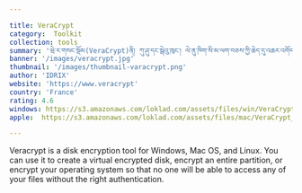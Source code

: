 ```yaml
---

title: VeraCrypt
category:  Toolkit
collection: tools
summary: 'ཝེ་ར་གསང་སྡོམ(VeraCrypt)ནི། ཀུ་ཤུ་དང་སྒེའུ་ཁུང་། ལེ་ནུ་ཁིག་སི་མ་ལག་བཅས་ཀྱི་ཆེད་དུ་འཆར་འགོད་བྱས་པའི་སྲབ་སྡེར་གསང་སྡོམ་བྱེད་སྤྱད་ཀྱི་ལག་ཆ་ཞིག་ཡིན། མཉེན་ཆས་འདི་བཀོལ་སྤྱོད་བྱས་ན་རངཉིད་ཀྱི་རྩིས་འཕྲུལ་གྱི་ཉེར་སྤྱོད་མ་ལག་གསང་སྡོམ་བྱེད་ཐུབ་པས། ཁྱེད་ཀྱི་ངོ་བོ་བདེན་དཔང་མ་བྱས་ཚེ། མི་གཞན་ཁྱེད་ཀྱི་རྩིས་འཕྲུལ་གྱི་ནང་དུ་འཛུལ་ཏེ་ཡིག་ཆ་འདྲ་མིན་ལ་ལྟ་ཀློག་བྱེད་མི་ཐུབ། '
banner: '/images/veracrypt.jpg'
thumbnail: '/images/thumbnail-varacrypt.png'
author: 'IDRIX'
website: 'https://www.veracrypt'
country: 'France'
rating: 4.6
windows: https://s3.amazonaws.com/loklad.com/assets/files/win/VeraCrypt%20Setup%201.25.9.exe
apple:  https://s3.amazonaws.com/loklad.com/assets/files/mac/VeraCrypt_1.25.9.dmg

---
```

Veracrypt is a disk encryption tool for Windows, Mac OS, and Linux. You can use it to create a virtual encrypted disk, encrypt an entire partition, or encrypt your operating system so that no one will be able to access any of your files without the right authentication.